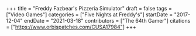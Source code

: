 +++
title = "Freddy Fazbear's Pizzeria Simulator"
draft = false
tags = ["Video Games"]
categories = ["Five Nights at Freddy's"]
startDate = "2017-12-04"
endDate = "2021-03-18"
contributors = ["The 64th Gamer"]
citations = ["https://www.orbispatches.com/CUSA17984"]
+++
